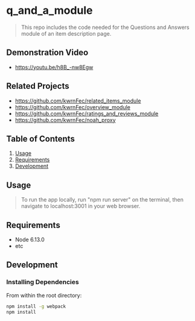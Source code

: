 # q_and_a_module

> This repo includes the code needed for the Questions and Answers module of an item description page.

## Demonstration Video
  - https://youtu.be/h8B_-nw8Egw

## Related Projects

  - https://github.com/kwrnFec/related_items_module
  - https://github.com/kwrnFec/overview_module
  - https://github.com/kwrnFec/ratings_and_reviews_module
  - https://github.com/kwrnFec/noah_proxy

## Table of Contents

1. [Usage](#Usage)
1. [Requirements](#requirements)
1. [Development](#development)

## Usage

> To run the app locally, run "npm run server" on the terminal, then
  navigate to localhost:3001 in your web browser.

## Requirements

- Node 6.13.0
- etc

## Development

### Installing Dependencies

From within the root directory:

```sh
npm install -g webpack
npm install
```

